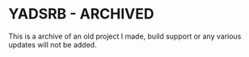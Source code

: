 # YADSRB - ARCHIVED

This is a archive of an old project I made, build support or any various updates will not be added.
